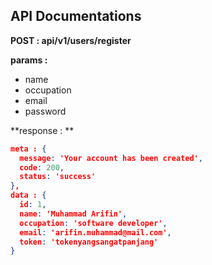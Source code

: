 ## API Documentations

**POST : api/v1/users/register**

**params :**

- name
- occupation
- email
- password

**response : **

```json
meta : {
  message: 'Your account has been created',
  code: 200,
  status: 'success'
},
data : {
  id: 1,
  name: 'Muhammad Arifin',
  occupation: 'software developer',
  email: 'arifin.muhammad@mail.com',
  token: 'tokenyangsangatpanjang'
}
```
